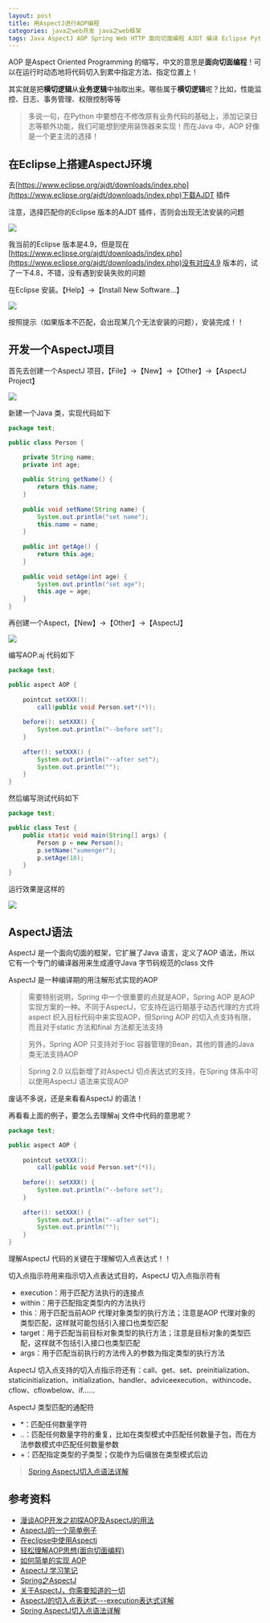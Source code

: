```yaml
---
layout: post
title: 用AspectJ进行AOP编程
categories: java之web开发 java之web框架 
tags: Java AspectJ AOP Spring Web HTTP 面向切面编程 AJDT 编译 Eclipse Python 装饰器 装饰器设计模式
---
```


AOP 是Aspect Oriented Programming 的缩写，中文的意思是**面向切面编程**！可以在运行时动态地将代码切入到累中指定方法、指定位置上！

其实就是把**横切逻辑**从**业务逻辑**中抽取出来。哪些属于**横切逻辑**呢？比如，性能监控、日志、事务管理、权限控制等等

>多说一句，在Python 中要想在不修改原有业务代码的基础上，添加记录日志等额外功能，我们可能想到使用装饰器来实现！而在Java 中，AOP 好像是一个更主流的选择！

## 在Eclipse上搭建AspectJ环境

去[https://www.eclipse.org/ajdt/downloads/index.php](https://www.eclipse.org/ajdt/downloads/index.php)下载AJDT 插件

注意，选择匹配你的Eclipse 版本的AJDT 插件，否则会出现无法安装的问题

![](../media/image/2018-12-04/01.png)

我当前的Eclipse 版本是4.9，但是现在[https://www.eclipse.org/ajdt/downloads/index.php](https://www.eclipse.org/ajdt/downloads/index.php)没有对应4.9 版本的，试了一下4.8，不错，没有遇到安装失败的问题

在Eclipse 安装。【Help】->【Install New Software...】

![](../media/image/2018-12-04/02.png)

按照提示（如果版本不匹配，会出现某几个无法安装的问题），安装完成！！

## 开发一个AspectJ项目

首先去创建一个AspectJ 项目，【File】->【New】->【Other】->【AspectJ Project】

![](../media/image/2018-12-04/03.png)

新建一个Java 类，实现代码如下

```java
package test;

public class Person {

    private String name;
    private int age;
    
    public String getName() {
        return this.name;
    }
    
    public void setName(String name) {
        System.out.println("set name");
        this.name = name;
    }
    
    public int getAge() {
        return this.age;
    }
    
    public void setAge(int age) {
        System.out.println("set age");
        this.age = age;
    }
}
```

再创建一个Aspect，【New】->【Other】->【AspectJ】

![](../media/image/2018-12-04/04.png)

编写AOP.aj 代码如下

```java
package test;

public aspect AOP {
    
    pointcut setXXX():
        call(public void Person.set*(*));
    
    before(): setXXX() {
        System.out.println("--before set");
    }
    
    after(): setXXX() {
        System.out.println("--after set");
        System.out.println("");
    }
}
```

然后编写测试代码如下

```java
package test;

public class Test {
    public static void main(String[] args) {
        Person p = new Person();
        p.setName("xumenger");
        p.setAge(18);
    }
}
```

运行效果是这样的

![](../media/image/2018-12-04/05.png)

## AspectJ语法

AspectJ 是一个面向切面的框架，它扩展了Java 语言，定义了AOP 语法，所以它有一个专门的编译器用来生成遵守Java 字节码规范的class 文件

AspectJ 是一种编译期的用注解形式实现的AOP

>需要特别说明，Spring 中一个很重要的点就是AOP，Spring AOP 是AOP 实现方案的一种。不同于AspectJ，它支持在运行期基于动态代理的方式将aspect 织入目标代码中来实现AOP，但Spring AOP 的切入点支持有限，而且对于static 方法和final 方法都无法支持

>另外，Spring AOP 只支持对于Ioc 容器管理的Bean，其他的普通的Java 类无法支持AOP

>Spring 2.0 以后新增了对AspectJ 切点表达式的支持，在Spring 体系中可以使用AspectJ 语法来实现AOP

废话不多说，还是来看看AspectJ 的语法！

再看看上面的例子，要怎么去理解aj 文件中代码的意思呢？

```java
package test;

public aspect AOP {
    
    pointcut setXXX():
        call(public void Person.set*(*));
    
    before(): setXXX() {
        System.out.println("--before set");
    }
    
    after(): setXXX() {
        System.out.println("--after set");
        System.out.println("");
    }
}
```

理解AspectJ 代码的关键在于理解切入点表达式！！

切入点指示符用来指示切入点表达式目的，AspectJ 切入点指示符有

* execution：用于匹配方法执行的连接点
* within：用于匹配指定类型内的方法执行
* this：用于匹配当前AOP 代理对象类型的执行方法；注意是AOP 代理对象的类型匹配，这样就可能包括引入接口也类型匹配
* target：用于匹配当前目标对象类型的执行方法；注意是目标对象的类型匹配，这样就不包括引入接口也类型匹配
* args：用于匹配当前执行的方法传入的参数为指定类型的执行方法

AspectJ 切入点支持的切入点指示符还有：call、get、set、preinitialization、staticinitialization、initialization、handler、adviceexecution、withincode、cflow、cflowbelow、if……

AspectJ 类型匹配的通配符

* \*：匹配任何数量字符
* ..：匹配任何数量字符的重复，比如在类型模式中匹配任何数量子包，而在方法参数模式中匹配任何数量参数
* +：匹配指定类型的子类型；仅能作为后缀放在类型模式后边

>[Spring AspectJ切入点语法详解](http://www.cnblogs.com/caoyc/p/5629507.html)

## 参考资料

* [漫谈AOP开发之初探AOP及AspectJ的用法](http://www.cnblogs.com/lihuidu/p/5802662.html)
* [AspectJ的一个简单例子](http://yangjunfeng.iteye.com/blog/398028)
* [在eclipse中使用Aspectj](https://blog.csdn.net/u010513756/article/details/51804190)
* [轻松理解AOP思想(面向切面编程)](https://www.cnblogs.com/Wolfmanlq/p/6036019.html)
* [如何简单的实现 AOP](https://blog.csdn.net/kiss_xiaojie/article/details/80380548)
* [AspectJ 学习笔记](https://blog.csdn.net/csdn_terence/article/details/55804421)
* [Spring之AspectJ](https://www.cnblogs.com/wwwwyc/p/6375494.html)
* [关于AspectJ，你需要知道的一切](http://ju.outofmemory.cn/entry/329098)
* [AspectJ的切入点表达式---execution表达式详解](https://blog.csdn.net/corbin_zhang/article/details/80576809)
* [Spring AspectJ切入点语法详解](http://www.cnblogs.com/caoyc/p/5629507.html)